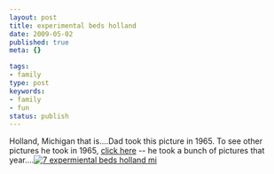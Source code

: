 ```yaml
---
layout: post
title: experimental beds holland
date: 2009-05-02
published: true
meta: {}

tags:
- family
type: post
keywords:
- family
- fun
status: publish
---
```

Holland, Michigan that is....Dad took this picture in 1965.  To see other pictures he took in 1965, [click here](http://www.flickr.com/photos/andreweick/sets/72157594441067087/) -- he took a bunch of pictures that year....[![7 expermiental beds holland mi](http://media.eick.us/2011/05/333003880_e96436b2c7.jpg)](http://www.flickr.com/photos/19429588@N00/333003880 "View '7 expermiental beds holland mi' on Flickr.com")
